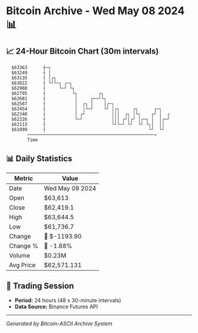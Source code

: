 # Bitcoin Archive - Wed May 08 2024 📊

## 📈 24-Hour Bitcoin Chart (30m intervals)

```
  $63363      ┼─┐                                              
  $63249      ┤ │                                              
  $63135      ┤ │┌┐                                            
  $63022      ┤ └┘└─┐ ┌─┐                                      
  $62908      ┤     └─┘ └┐                                     
  $62795      ┤          └┐        ┌┐                          
  $62681      ┤           │     ┌──┘└┐                         
  $62567      ┤           │  ┌┐ │    │┌─┐                      
  $62454      ┤           │  │└─┘    └┘ │┌┐     ┌┐      ┌─┐    
  $62340      ┤           │ ┌┘          │││  ┌┐ │└┐    ┌┘ │  ┌ 
  $62226      ┤           └─┘           │││ ┌┘│┌┘ │┌─┐ │  │┌─┘ 
  $62113      ┤                         └┘└─┘ └┘  └┘ └┐│  ││   
  $61999      ┤                                       └┘  └┘   
        ────────────────────────────────────────────────→
        Time
```

## 📊 Daily Statistics

| Metric | Value |
|--------|-------|
| Date | Wed May 08 2024 |
| Open | $63,613 |
| Close | $62,419.1 |
| High | $63,644.5 |
| Low | $61,736.7 |
| Change | 🔴 $-1193.90 |
| Change % | 🔴 -1.88% |
| Volume | $0.23M |
| Avg Price | $62,571.131 |

## 📅 Trading Session

- **Period:** 24 hours (48 x 30-minute intervals)
- **Data Source:** Binance Futures API

---
*Generated by Bitcoin-ASCII Archive System*
